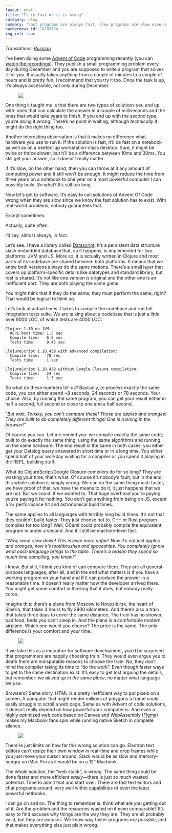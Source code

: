 ```yaml
---
layout: post
title: "It is fast or it is wrong"
category: blog
summary: "Fast programs are always fast, slow programs are slow even on a most powerful computers. Knowing that fast solution exists makes slow one plain wrong."
hackernews_id: 18783704
img_rel: true
---
```


_Translations: [Russian](https://habr.com/ru/company/timeweb/blog/560666/)_

I’ve been doing some [Advent of Code](https://adventofcode.com/2018) programming recently (you can [watch the recordings](https://www.youtube.com/playlist?list=PLdSfLyn35ej-UL9AuxUvoFXerHac4RYnH)). They publish a small programming problem every day during December and you are supposed to write a program that solves it for you. It usually takes anything from a couple of minutes to a couple of hours and is pretty fun, I recommend that you try it too. Once the task is up, it’s always accessible, not only during December.

<figure><img src="advent.png"></figure>

One thing it taught me is that there are two types of solutions you end up with: ones that can calculate the answer in a couple of milliseconds and the ones that would take years to finish. If you end up with the second type, you’re doing it wrong. There’s no point in waiting, although _technically_ it might do the right thing too.

Another interesting observation is that it makes no difference what hardware you use to run it. If the solution is fast, it’ll be fast on a notebook as well as on a beefed-up workstation-class desktop. Sure, it might be twice or thrice slower, but it’ll be a difference between 10ms and 30ms. You still get your answer, so it doesn’t really matter.

If it’s slow, on the other hand, then you can throw at it any amount of computing power and it still won’t be enough. It might reduce the time from three years on a notebook to one year on a most powerful computer I can possibly build. So what? It’s still too long.

Now let’s get to software. It’s easy to call solutions of Advent Of Code wrong when they are slow since we know the fast solution has to exist. With real-world problems, nobody guarantees that.

Except sometimes.

Actually, quite often.

I’d say, almost always, in fact.

Let’s see. I have a library called [Datascript](https://github.com/tonsky/datascript). It’s a persistent data structure slash embedded database that, so it happens, is implemented for two platforms: JVM and JS. More so, it is actually written in Clojure and most parts of its codebase are shared between both platforms. It means that we know both versions always do the same motions. There’s a small layer that covers up platform-specific details like datatypes and standard library, but rest is shared. It’s not like one version is original and the other one is an inefficient port. They are both playing the same game.

You might think that if they do the same, they must perform the same, right? That would be logical to think so.

Let’s look at actual times it takes to compile the codebase and run full integration tests suite. We are talking about a codebase that is just a little over 9000 LOC, of which tests are 4000 LOC:

    Clojure 1.10 on JVM:
      REPL boot time: 1.5 sec
      Compile time:   6.5 sec
      Tests time:     0.45 sec
      
    ClojureScript 1.10.439 with advanced compilation:
      Compile time:   78 sec
      Tests time:     1 sec
      
    ClojureScript 1.10.439 without Google Closure compilation:
      Compile time:   24 sec
      Tests time:     1.3 sec

So what do these numbers tell us? Basically, to process exactly the same code, you can either spend ~8 seconds, 24 seconds or 78 seconds. Your choice. Also, by running the same program, you can get your result either in half a second, full second or close to one and a half second.

“_But wait, Tonsky, you can’t compare those! Those are apples and oranges! They are built to do completely different things! One is running in the browser!_”

Of course you can. Let me remind you: we compile exactly the same code, built to do exactly the same thing, using the same algorithms and running on the same hardware. The end result is the same in both cases: you either get your Datalog query answered in short time or in a long time. You either spend half of your workday waiting for a compiler or you spend it playing in the REPL, building stuff.

What do ClojureScript/Google Closure compilers do for so long? They are wasting your time, that’s what. Of course it’s nobody’s fault, but in the end, this whole solution is simply _wrong_. We can do the same thing much faster, we have proof of that, we have the means to do it, it just happens that we are not. But we could. If we wanted to. That huge overhead you’re paying, you’re paying it for nothing. You don’t get anything from being on JS, except a 2× performance hit and astronomical build times.

The same applies to all languages with terribly long build times. It’s not that they couldn’t build faster. They just choose not to. C++ or Rust program compiles for too long? Well, OCaml could probably compile the equivalent program in under a second. And it’ll still be machine-level fast.

“_Wow, wow, slow down! This is even more unfair! Now it’s not just apples and oranges, now it’s toothbrushes and spaceships. You completely ignore what each language brings to the table. There’s a reason they spend so much time compiling, you know?_”

I know. But still, I think you kind of can compare them. They are all general-purpose languages, after all, and in the end what matters is if you have a working program on your hand and if it can produce the answer in a reasonable time. It doesn’t really matter how the developer arrived there. You might get some comfort in thinking that it does, but nobody really cares.

Imagine this: there’s a plane from Moscow to Novosibirsk, the heart of Siberia, that takes 4 hours to fly 2800 kilometers. And there’s also a train that takes three days to cover the same distance. The train has no shower, bad food, beds you can’t sleep in. And the plane is a comfortable modern airplane. Which one would you choose? The price is the same. The only difference is your comfort and your time.

<figure><img src="train.jpg"></figure>

If we take this as a metaphor for software development, you’d be surprised that programmers are happily choosing train. They would even argue you to death there are indisputable reasons to choose the train. No, they don’t mind the compiler taking its time to “do the work”. Even though faster ways to get to the same destination exist. It’s easy to get lost arguing the details, but remember: _we all end up in the same place_, no matter what language we use.

Browsers? Same story. HTML is a pretty inefficient way to put pixels on a screen. A computer that might render millions of polygons a frame could easily struggle to scroll a web page. Same as with Advent of code solutions, it doesn’t really depend on how powerful your computer is. And even a highly optimized web code based on Canvas and WebAssembly ([Figma](https://figma.com)) makes my Macbook fans spin while running native Sketch in complete silence.

<figure><img src="crysis.jpg"></figure>

There’re just limits on how far this wrong solution can go. Electron text editors can’t resize their own window in real-time and drop frames while you just move your cursor around. Slack would be as slow and memory-hungry on iMac Pro as it would be on a 12" Macbook.

The whole solution, the “web stack”, _is wrong_. The same thing could be done faster and more efficient _easily_—there is just so much wasted potential. Time to admit that and start over. There are fast text editors and chat programs around, very well within capabilities of even the least powerful netbooks. 

I can go on and on. The thing to remember is: think what are you getting out of it. Are the problem and the resources wasted on it even comparable? It’s easy to find excuses why things are the way they are. They are all probably valid, but they are _excuses_. We know way faster programs _are possible_, and that makes everything else just plain wrong.